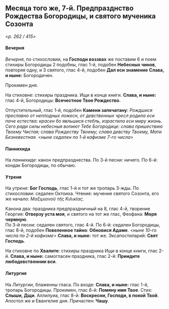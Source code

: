 
## Месяца того же, 7-й. Предпразднство Рождества Богородицы, и святого мученика Созонта

<*p. 262 / 415*>

#### Вечерня

*Вечерня*, по стихословии, на **Господи воззвах** же поставим 6 и поем стихиры Богородицы 
2 подобны, глас 1-й, подобен **Небесных чинов**, повторяя одну, и 3 святого, глас 4-й, 
подобен **Дал еси знамение** **Слава, и ныне:** Богородичен.

Прокимен дня. 

На стиховне: стихиры праздника. Ищи в конце книги. **Слава, и ныне:** глас 4-й, Богородицы: 
**Всечестное Твое Рождество**.

Отпустительный, глас 1-й, подобен **Камени запечатану**: *Рождшися преславно от неплодных 
ложесн, от девственных чресл родила еси паче естества: красен бо явльшися стебль, 
израстила еси миру жизнь. Сего ради силы небесныя вопиют Тебе Богородице: слава 
пришествию Твоему Чистая; слава Рождеству Твоему; слава девству Твоему, Мати Безневестная*. 
<*ныне седален по 1-й кафизме 7-го числа*>

#### Паннихида

На *паннихиде*: канон предпразднества. 
По 3-й песни: ничего. 
По 6-й: кондак Богородицы, по обычаю.

#### Утреня

На *утрене*: **Бог Господь**, глас 1-й и тот же тропарь 3-жды. 
По стихословии: седален Октоиха. Чтение: мучение святого Созонта, его же начало: *Μαξιμιανοῦ τῆς Κιλικίας*.

Канона два: праздника предпраздничный на 8, глас 4-й, творение Георгия: **Отверзу уста моя**, 
и святого на тот же глас, Феофана: **Моря чермную**.  
По 3-й песни: седален святого, глас 4-й. 
По 6-й: седален Богородицы, глас 8-й, подобен **Повеленное тайно**: **Обновися Адаме**. 
<*ныне 10-го числа по 2-й кафизме*> **Слава, и ныне:** тот же.
Эксапостиларий: **Свят Господь**.

На стиховне по **Хвалите**: стихиры праздника Ищи в конце книги, глас 2-й. **Слава, и ныне:** 
самогласен праздника, глас 2-й: **Приидите любодевственнии вси**.

#### Литургия

На *Литургии*, блаженны гласа. 
По входе: **Слава, и ныне:** глас 1-й, тропарь Богородицы.
Прокимен, глас 6-й: **Помяну имя Твое**. Стих: **Слыши, Дщи**. 
Аллилуиа, глас 8-й: **Воскресни, Господи, в покой Твой**. 
Апостол же и Евангелие дня.
Причастен: **Чашу**.
